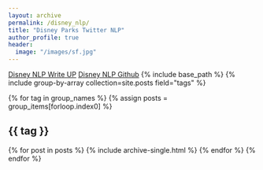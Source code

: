 ```yaml
---
layout: archive
permalink: /disney_nlp/
title: "Disney Parks Twitter NLP"
author_profile: true
header:
  image: "/images/sf.jpg"
---
```


[Disney NLP Write UP](https://docs.google.com/document/d/1pCiP9xJWBGO8QNteLKqXBVSPj5HfoKziGyEEvUe_xvY/edit)
[Disney NLP Github](https://github.com/jvhuang1786/DisTweetCapstone)
{% include base_path %}
{% include group-by-array collection=site.posts field="tags" %}

{% for tag in group_names %}
  {% assign posts = group_items[forloop.index0] %}
  <h2 id="{{ tag| slugify }}" class ="archive_subtitle">{{ tag }}</h2>
  {% for post in posts %}
    {% include archive-single.html %}
  {% endfor %}
{% endfor %}
